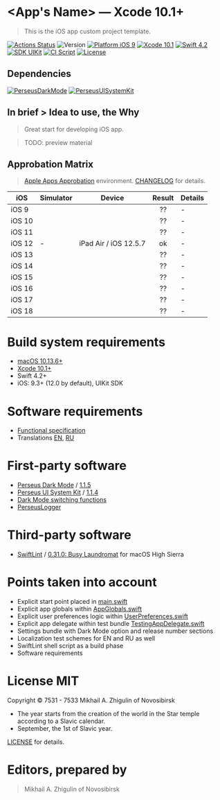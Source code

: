 # <App's Name> — Xcode 10.1+

> This is the iOS app custom project template.

[![Actions Status](https://github.com/perseusrealdeal/XcodeTemplateProject/actions/workflows/main.yml/badge.svg)](https://github.com/perseusrealdeal/XcodeTemplateProject/actions)
![Version](https://img.shields.io/badge/Version-0.0.1-green.svg)
[![Platform iOS 9](https://img.shields.io/badge/Platform-iOS%209.3+-blue.svg)](https://en.wikipedia.org/wiki/IOS_9)
[![Xcode 10.1](https://img.shields.io/badge/Xcode-10.1+-red.svg)](https://en.wikipedia.org/wiki/Xcode)
[![Swift 4.2](https://img.shields.io/badge/Swift-4.2-orange.svg)](https://docs.swift.org/swift-book/RevisionHistory/RevisionHistory.html)
[![SDK UIKit](https://img.shields.io/badge/SDK-UIKit%20-blueviolet.svg)](https://developer.apple.com/documentation/uikit)
[![CI Script](http://img.shields.io/:CI-Script-blue.svg)](/.github/workflows/main.yml)
[![License](http://img.shields.io/:License-MIT-blue.svg)](/LICENSE)

## Dependencies

[![PerseusDarkMode](http://img.shields.io/:PerseusDarkMode-1.1.5-green.svg)](https://github.com/perseusrealdeal/PerseusDarkMode/tree/1.1.5)
[![PerseusUISystemKit](http://img.shields.io/:PerseusUISystemKit-1.1.4-green.svg)](https://github.com/perseusrealdeal/PerseusUISystemKit/tree/1.1.4)

## In brief > Idea to use, the Why

> Great start for developing iOS app.<br/>

> TODO: preview material

## Approbation Matrix

> [Apple Apps Approbation](https://docs.google.com/document/d/1K2jOeIknKRRpTEEIPKhxO2H_1eBTof5uTXxyOm5g6nQ/edit?usp=sharing) environment. [CHANGELOG](/CHANGELOG.md) for details.

| iOS    | Simulator | Device                | Result  | Details |
| ------ | --------- | --------------------- | :-----: | ------- |
| iOS 9  |           |                       | ??      | - |
| iOS 10 |           |                       | ??      | - |
| iOS 11 |           |                       | ??      | - |
| iOS 12 | -         | iPad Air / iOS 12.5.7 | ok      | - |
| iOS 13 |           |                       | ??      | - |
| iOS 14 |           |                       | ??      | - |
| iOS 15 |           |                       | ??      | - |
| iOS 16 |           |                       | ??      | - |
| iOS 17 |           |                       | ??      | - |
| iOS 18 |           |                       | ??      | - |

# Build system requirements

- [macOS 10.13.6+](https://apps.apple.com/us/app/macos-high-sierra/id1246284741?ls=1)
- [Xcode 10.1+](https://stackoverflow.com/questions/10335747/how-to-download-xcode-dmg-or-xip-file)
- Swift 4.2+
- iOS: 9.3+ (12.0 by default), UIKit SDK

# Software requirements

- [Functional specification](/REQUIREMENTS.md)
- Translations [EN](/XcodeTemplateProject/Configuration/Translations/Translation_en.plist), [RU](/XcodeTemplateProject/Configuration/Translations/Translation_ru.plist)

# First-party software

- [Perseus Dark Mode](https://github.com/perseusrealdeal/PerseusDarkMode.git) / [1.1.5](https://github.com/perseusrealdeal/perseusdarkmode/releases/tag/1.1.5)
- [Perseus UI System Kit](https://github.com/perseusrealdeal/PerseusUISystemKit.git) / [1.1.4](https://github.com/perseusrealdeal/perseusuisystemkit/releases/tag/1.1.4)
- [Dark Mode switching functions](https://gist.github.com/perseusrealdeal/11b1bab47f13134832b859f49d9af706)
- [PerseusLogger](https://gist.github.com/perseusrealdeal/df456a9825fcface44eca738056eb6d5)

# Third-party software

- [SwiftLint](https://github.com/realm/SwiftLint) / [0.31.0: Busy Laundromat](https://github.com/realm/SwiftLint/releases/tag/0.31.0) for macOS High Sierra

# Points taken into account

- Explicit start point placed in [main.swift](/XcodeTemplateProject/main.swift)
- Explicit app globals within [AppGlobals.swift](/XcodeTemplateProject/Configuration/AppGlobals.swift)
- Explicit user preferences logic within [UserPreferences.swift](/XcodeTemplateProject/Configuration/UserPreferences.swift)
- Explicit app delegate within test bundle [TestingAppDelegate.swift](XcodeTemplateProjectTests/Configuration/TestingAppDelegate.swift)
- Settings bundle with Dark Mode option and release number sections
- Localization test schemes for EN and RU as well
- SwiftLint shell script as a build phase
- Software requirements

# License MIT

Copyright © 7531 - 7533 Mikhail A. Zhigulin of Novosibirsk

- The year starts from the creation of the world in the Star temple according to a Slavic calendar.
- September, the 1st of Slavic year.

[LICENSE](/LICENSE) for details.

# Editors, prepared by

> Mikhail A. Zhigulin of Novosibirsk
